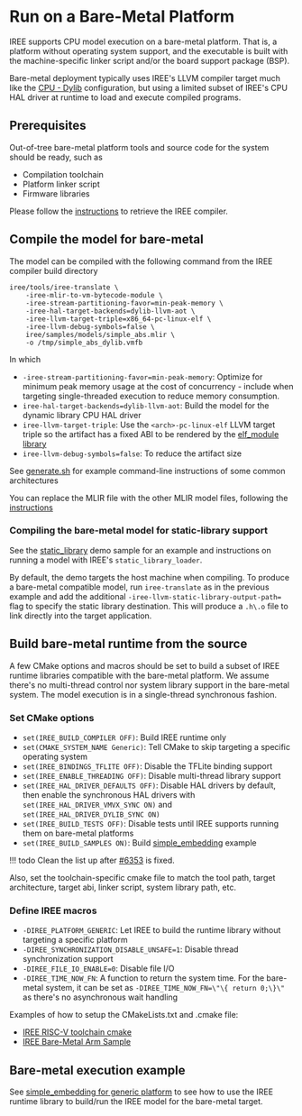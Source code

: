 # Run on a Bare-Metal Platform

IREE supports CPU model execution on a bare-metal platform. That is, a platform
without operating system support, and the executable is built with the
machine-specific linker script and/or the board support package (BSP).

Bare-metal deployment typically uses IREE's LLVM compiler target much like the
[CPU - Dylib](./cpu-dylib.md)
configuration, but using a limited subset of IREE's CPU HAL driver at runtime to
load and execute compiled programs.

## Prerequisites

Out-of-tree bare-metal platform tools and source code for the system should be
ready, such as

* Compilation toolchain
* Platform linker script
* Firmware libraries

Please follow the
[instructions](./cpu-dylib.md#get-compiler-for-cpu-native-instructions)
to retrieve the IREE compiler.

## Compile the model for bare-metal

The model can be compiled with the following command from the IREE compiler
build directory

```shell
iree/tools/iree-translate \
    -iree-mlir-to-vm-bytecode-module \
    -iree-stream-partitioning-favor=min-peak-memory \
    -iree-hal-target-backends=dylib-llvm-aot \
    -iree-llvm-target-triple=x86_64-pc-linux-elf \
    -iree-llvm-debug-symbols=false \
    iree/samples/models/simple_abs.mlir \
    -o /tmp/simple_abs_dylib.vmfb

```

In which

*   `-iree-stream-partitioning-favor=min-peak-memory`: Optimize for minimum peak
    memory usage at the cost of concurrency - include when targeting
    single-threaded execution to reduce memory consumption.
*   `iree-hal-target-backends=dylib-llvm-aot`: Build the model for the dynamic
    library CPU HAL driver
*   `iree-llvm-target-triple`: Use the `<arch>-pc-linux-elf` LLVM target triple
    so the artifact has a fixed ABI to be rendered by the
    [elf_module library](https://github.com/google/iree/tree/main/iree/hal/local/elf)
*   `iree-llvm-debug-symbols=false`: To reduce the artifact size

See [generate.sh](https://github.com/google/iree/blob/main/iree/hal/local/elf/testdata/generate.sh)
for example command-line instructions of some common architectures

You can replace the MLIR file with the other MLIR model files, following the
[instructions](./cpu-dylib.md#compile-the-model)

### Compiling the bare-metal model for static-library support

See the [static_library](https://github.com/google/iree/tree/main/iree/samples/static_library)
demo sample for an example and instructions on running a model with IREE's
`static_library_loader`.

By default, the demo targets the host machine when compiling. To produce a
bare-metal compatible model, run `iree-translate` as in the previous example
and add the additional `-iree-llvm-static-library-output-path=` flag to specify
the static library destination. This will produce a `.h\.o` file to link
directly into the target application.

## Build bare-metal runtime from the source

A few CMake options and macros should be set to build a subset of IREE runtime
libraries compatible with the bare-metal platform. We assume there's no
multi-thread control nor system library support in the bare-metal system. The
model execution is in a single-thread synchronous fashion.

### Set CMake options

* `set(IREE_BUILD_COMPILER OFF)`: Build IREE runtime only
* `set(CMAKE_SYSTEM_NAME Generic)`: Tell CMake to skip targeting a specific
operating system
* `set(IREE_BINDINGS_TFLITE OFF)`: Disable the TFLite binding support
* `set(IREE_ENABLE_THREADING OFF)`: Disable multi-thread library support
* `set(IREE_HAL_DRIVER_DEFAULTS OFF)`: Disable HAL drivers by default, then
enable the synchronous HAL drivers with `set(IREE_HAL_DRIVER_VMVX_SYNC ON)` and
`set(IREE_HAL_DRIVER_DYLIB_SYNC ON)`
* `set(IREE_BUILD_TESTS OFF)`: Disable tests until IREE supports running them on
bare-metal platforms
* `set(IREE_BUILD_SAMPLES ON)`: Build
[simple_embedding](https://github.com/google/iree/tree/main/iree/samples/simple_embedding)
example

!!! todo
    Clean the list up after [#6353](https://github.com/google/iree/issues/6353)
    is fixed.

Also, set the toolchain-specific cmake file to match the tool path, target
architecture, target abi, linker script, system library path, etc.

### Define IREE macros

* `-DIREE_PLATFORM_GENERIC`: Let IREE to build the runtime library without
targeting a specific platform
* `-DIREE_SYNCHRONIZATION_DISABLE_UNSAFE=1`: Disable thread synchronization
support
* `-DIREE_FILE_IO_ENABLE=0`: Disable file I/O
* `-DIREE_TIME_NOW_FN`: A function to return the system time. For the bare-metal
system, it can be set as `-DIREE_TIME_NOW_FN=\"\{ return 0;\}\"` as there's no
asynchronous wait handling

Examples of how to setup the CMakeLists.txt and .cmake file:

* [IREE RISC-V toolchain cmake](https://github.com/google/iree/blob/main/build_tools/cmake/riscv.toolchain.cmake)
* [IREE Bare-Metal Arm Sample](https://github.com/iml130/iree-bare-metal-arm)

## Bare-metal execution example

See
[simple_embedding for generic platform](https://github.com/google/iree/blob/main/iree/samples/simple_embedding/README.md#generic-platform-support)
to see how to use the IREE runtime library to build/run the IREE model for the
bare-metal target.
